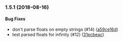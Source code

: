 <a name="1.5.1"></a>
### 1.5.1 (2018-08-16)


#### Bug Fixes

* don't parse floats on empty strings (#14) ([a59ce16d](https://github.com/DonutEspresso/lame-json/commit/a59ce16d))
* test parsed floats for infinity (#12) ([31ecbeac](https://github.com/DonutEspresso/lame-json/commit/31ecbeac))

